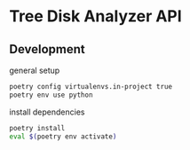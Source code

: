 # Tree Disk Analyzer API

## Development
general setup
```bash
poetry config virtualenvs.in-project true
poetry env use python
```

install dependencies
```bash
poetry install
eval $(poetry env activate)
```
